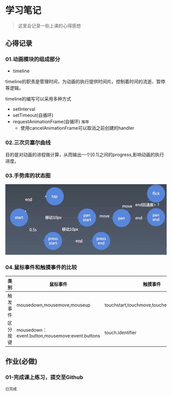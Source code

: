 # 学习笔记

> 这里会记录一些上课的心得感想

## 心得记录  
### 01.动画模块的组成部分

- timeline

timeline的职责是管理时间，为动画的执行提供时间片。控制着时间的流逝、暂停等逻辑。

timeline的编写可以采用多种方式

- setInterval
- setTimeout(自循环)
- requestAnimationFrame(自循环) `推荐`
  - 使用cancelAnimationFrame可以取消之前创建的handler


### 02.三次贝塞尔曲线
目的是对动画的进程做计算，从而输出一个[0.1]之间的progress,影响动画的执行进度。

### 03.手势库的状态图
![](./res/gesture.png)

### 04.鼠标事件和触摸事件的比较

| 类别     | 鼠标事件                                        | 触摸事件                                  |
| -------- | ----------------------------------------------- | ----------------------------------------- |
| 触发事件 | mousedown,mousemove,mouseup                     | touchstart,touchmove,touchend,touchcancel |
| 区分按键 | mousedown：event.button,mousemove:event.buttons | touch.identifier                          |

## 作业(**必做**)
### 01-完成课上练习，提交至Github

`已完成`